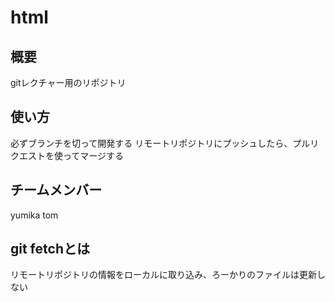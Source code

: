# html

## 概要
gitレクチャー用のリポジトリ

## 使い方
必ずブランチを切って開発する
リモートリポジトリにプッシュしたら、プルリクエストを使ってマージする

## チームメンバー
yumika
tom


## git fetchとは
リモートリポジトリの情報をローカルに取り込み、ろーかりのファイルは更新しない
